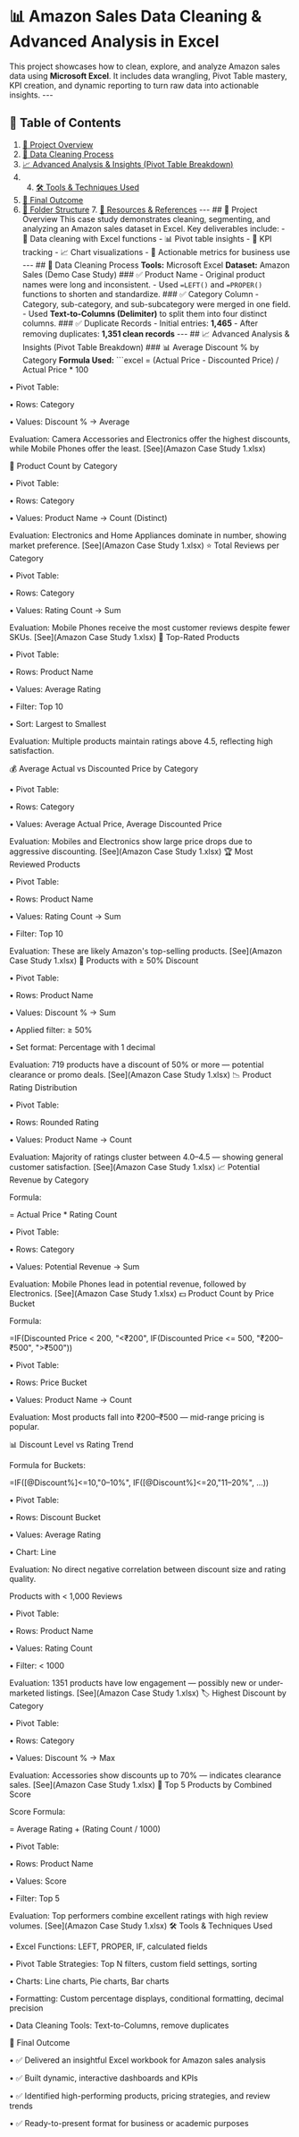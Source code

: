 # 📊 Amazon Sales Data Cleaning & Advanced Analysis in Excel
This project showcases how to clean, explore, and analyze Amazon sales data using
**Microsoft Excel**. It includes data wrangling, Pivot Table mastery, KPI creation, and dynamic reporting to turn raw data into actionable insights. --- 
## 📁 Table of Contents
1. [📘 Project Overview](#-project-overview)
 2. [🧹 Data Cleaning Process](#-data-cleaning-process)
3. [📈 Advanced Analysis & Insights (Pivot Table Breakdown)](#-advanced-analysis--insights-pivot-table-breakdown)
4. 4. [🛠️ Tools & Techniques Used](#️-tools--techniques-used)
 5. [🚀 Final Outcome](#-final-outcome)
 6. [📁 Folder Structure](#-folder-structure) 7. [📎 Resources & References](#-resources--references) --- ## 📘 Project Overview This case study demonstrates cleaning, segmenting, and analyzing an Amazon sales dataset in Excel. Key deliverables include: - 🧹 Data cleaning with Excel functions - 📊 Pivot table insights - 📌 KPI tracking - 📈 Chart visualizations - 📂 Actionable metrics for business use --- ## 🧹 Data Cleaning Process **Tools:** Microsoft Excel **Dataset:** Amazon Sales (Demo Case Study) ### ✅ Product Name - Original product names were long and inconsistent. - Used `=LEFT()` and `=PROPER()` functions to shorten and standardize. ### ✅ Category Column - Category, sub-category, and sub-subcategory were merged in one field. - Used **Text-to-Columns (Delimiter)** to split them into four distinct columns. ### ✅ Duplicate Records - Initial entries: **1,465** - After removing duplicates: **1,351 clean records** --- ## 📈 Advanced Analysis & Insights (Pivot Table Breakdown) ### 📊 Average Discount % by Category **Formula Used:** ```excel = (Actual Price - Discounted Price) / Actual Price * 100 

• Pivot Table: 

• Rows: Category 

• Values: Discount % → Average 

Evaluation:
Camera Accessories and Electronics offer the highest discounts, while Mobile Phones offer the least.
[See](Amazon Case Study 1.xlsx) 

🧮 Product Count by Category 

• Pivot Table: 

• Rows: Category 

• Values: Product Name → Count (Distinct) 

Evaluation:
Electronics and Home Appliances dominate in number, showing market preference.
[See](Amazon Case Study 1.xlsx)
⭐ Total Reviews per Category 

• Pivot Table: 

• Rows: Category 

• Values: Rating Count → Sum 

Evaluation:
Mobile Phones receive the most customer reviews despite fewer SKUs.
[See](Amazon Case Study 1.xlsx)
🥇 Top-Rated Products 

• Pivot Table: 

• Rows: Product Name 

• Values: Average Rating 

• Filter: Top 10 

• Sort: Largest to Smallest 

Evaluation:
Multiple products maintain ratings above 4.5, reflecting high satisfaction. 

💰 Average Actual vs Discounted Price by Category 

• Pivot Table: 

• Rows: Category 

• Values: Average Actual Price, Average Discounted Price 

Evaluation:
Mobiles and Electronics show large price drops due to aggressive discounting.
[See](Amazon Case Study 1.xlsx)
🏆 Most Reviewed Products 

• Pivot Table: 

• Rows: Product Name 

• Values: Rating Count → Sum 

• Filter: Top 10 

Evaluation:
These are likely Amazon's top-selling products.
[See](Amazon Case Study 1.xlsx)
🔻 Products with ≥ 50% Discount 

• Pivot Table: 

• Rows: Product Name 

• Values: Discount % → Sum 

• Applied filter: ≥ 50% 

• Set format: Percentage with 1 decimal 

Evaluation:
719 products have a discount of 50% or more — potential clearance or promo deals.
[See](Amazon Case Study 1.xlsx)
📉 Product Rating Distribution 

• Pivot Table: 

• Rows: Rounded Rating 

• Values: Product Name → Count 

Evaluation:
Majority of ratings cluster between 4.0–4.5 — showing general customer satisfaction.
[See](Amazon Case Study 1.xlsx)
📈 Potential Revenue by Category 

Formula: 

= Actual Price * Rating Count 

• Pivot Table: 

• Rows: Category 

• Values: Potential Revenue → Sum 

Evaluation:
Mobile Phones lead in potential revenue, followed by Electronics.
[See](Amazon Case Study 1.xlsx)
💵 Product Count by Price Bucket 

Formula: 

=IF(Discounted Price < 200, "<₹200", IF(Discounted Price <= 500, "₹200–₹500", ">₹500")) 

• Pivot Table: 

• Rows: Price Bucket 

• Values: Product Name → Count 

Evaluation:
Most products fall into ₹200–₹500 — mid-range pricing is popular. 

📊 Discount Level vs Rating Trend 

Formula for Buckets: 

=IF([@Discount%]<=10,"0–10%", IF([@Discount%]<=20,"11–20%", ...)) 

• Pivot Table: 

• Rows: Discount Bucket 

• Values: Average Rating 

• Chart: Line 

Evaluation:
No direct negative correlation between discount size and rating quality. 

Products with < 1,000 Reviews 

• Pivot Table: 

• Rows: Product Name 

• Values: Rating Count 

• Filter: < 1000 

Evaluation:
1351 products have low engagement — possibly new or under-marketed listings.
[See](Amazon Case Study 1.xlsx)
🏷️ Highest Discount by Category 

• Pivot Table: 

• Rows: Category 

• Values: Discount % → Max 

Evaluation:
Accessories show discounts up to 70% — indicates clearance sales.
[See](Amazon Case Study 1.xlsx)
🥇 Top 5 Products by Combined Score 

Score Formula: 

= Average Rating + (Rating Count / 1000) 

• Pivot Table: 

• Rows: Product Name 

• Values: Score 

• Filter: Top 5 

Evaluation:
Top performers combine excellent ratings with high review volumes.
[See](Amazon Case Study 1.xlsx)
🛠️ Tools & Techniques Used 

• Excel Functions: LEFT, PROPER, IF, calculated fields 

• Pivot Table Strategies: Top N filters, custom field settings, sorting 

• Charts: Line charts, Pie charts, Bar charts 

• Formatting: Custom percentage displays, conditional formatting, decimal precision 

• Data Cleaning Tools: Text-to-Columns, remove duplicates 

🚀 Final Outcome 

• ✅ Delivered an insightful Excel workbook for Amazon sales analysis 

• ✅ Built dynamic, interactive dashboards and KPIs 

• ✅ Identified high-performing products, pricing strategies, and review trends 

• ✅ Ready-to-present format for business or academic purposes
